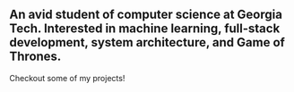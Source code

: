 ## An avid student of computer science at Georgia Tech. Interested in machine learning, full-stack development, system architecture, and Game of Thrones.

Checkout some of my projects!

